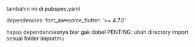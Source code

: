tambahin ini di pubspec.yaml

dependencies:
  font_awesome_flutter: '>= 4.7.0'

hapus dependenciesnya biar gak dobel
PENTING: ubah directory import sesuai folder importmu



